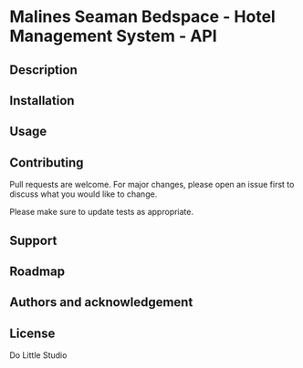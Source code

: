 # Malines Seaman Bedspace - Hotel Management System - API

## Description

## Installation

## Usage

## Contributing

Pull requests are welcome. For major changes, please open an issue first
to discuss what you would like to change.

Please make sure to update tests as appropriate.

## Support


## Roadmap

## Authors and acknowledgement

## License

Do Little Studio
